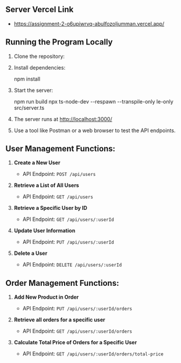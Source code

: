 ## Server Vercel Link

- https://assignment-2-o6upiwrvq-abulfozoljumman.vercel.app/

## Running the Program Locally

1. Clone the repository:

2. Install dependencies:

   npm install

3. Start the server:

   npm run build
   npx ts-node-dev --respawn --transpile-only le-only src/server.ts

4. The server runs at [http://localhost:3000/](http://localhost:3000/)

5. Use a tool like Postman or a web browser to test the API endpoints.

## User Management Functions:

1. **Create a New User**

   - API Endpoint: `POST /api/users`

2. **Retrieve a List of All Users**

   - API Endpoint: `GET /api/users`

3. **Retrieve a Specific User by ID**

   - API Endpoint: `GET /api/users/:userId`

4. **Update User Information**

   - API Endpoint: `PUT /api/users/:userId`

5. **Delete a User**
   - API Endpoint: `DELETE /api/users/:userId`

## Order Management Functions:

1. **Add New Product in Order**

   - API Endpoint: `PUT /api/users/:userId/orders`

2. **Retrieve all orders for a specific user**

   - API Endpoint: `GET /api/users/:userId/orders`

3. **Calculate Total Price of Orders for a Specific User**
   - API Endpoint: `GET /api/users/:userId/orders/total-price`
